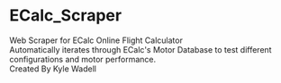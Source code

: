 # ECalc_Scraper
Web Scraper for ECalc Online Flight Calculator <br/>
Automatically iterates through ECalc's Motor Database to test different configurations and motor performance. </br>
Created By Kyle Wadell

